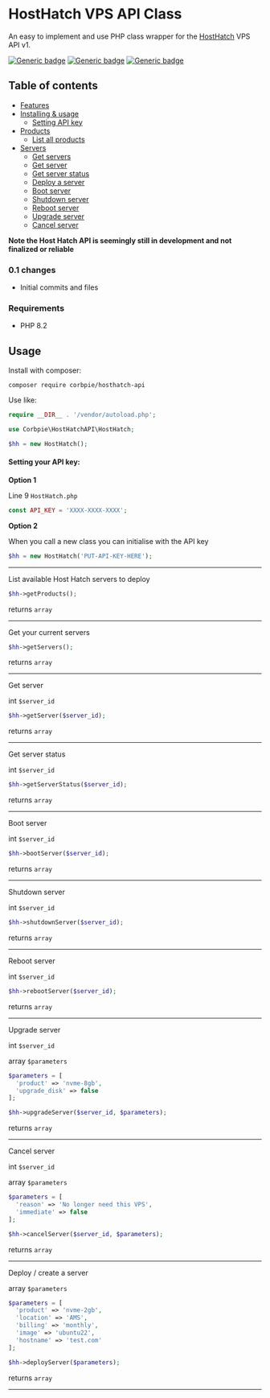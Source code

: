 # HostHatch VPS API Class

An easy to implement and use PHP class wrapper for the [HostHatch](https://cloud.hosthatch.com/a/3772) VPS API v1.

[![Generic badge](https://img.shields.io/badge/version-0.1-blue.svg)]()
[![Generic badge](https://img.shields.io/badge/PHP-8.2-purple.svg)]()
[![Generic badge](https://img.shields.io/badge/API-v1-green.svg)]()

## Table of contents

- [Features](#features)
- [Installing & usage](#installing)
    - [Setting API key](#setting-api-key)
- [Products](#products)
    - [List all products](#list-products)
- [Servers](#servers)
    - [Get servers](#list-servers)
    - [Get server](#list-server)
    - [Get server status](#list-server-status)
    - [Deploy a server](#deploy-server)
    - [Boot server](#boot-server)
    - [Shutdown server](#shutdown-server)
    - [Reboot server](#reboot-server)
    - [Upgrade server](#upgrade-server)
    - [Cancel server](#cancel-server)

**Note the Host Hatch API is seemingly still in development and not finalized or reliable**

### 0.1 changes

* Initial commits and files

### Requirements

* PHP 8.2

<span id="installing"></span>

## Usage

Install with composer:

```
composer require corbpie/hosthatch-api
```

Use like:

```php
require __DIR__ . '/vendor/autoload.php';

use Corbpie\HostHatchAPI\HostHatch;

$hh = new HostHatch();

```

#### Setting your API key:

<span id="setting-api-key"></span>
**Option 1**

Line 9 ```HostHatch.php```

```php
const API_KEY = 'XXXX-XXXX-XXXX';
```

**Option 2**

When you call a new class you can initialise with the API key

```php
$hh = new HostHatch('PUT-API-KEY-HERE');
```

---

List available Host Hatch servers to deploy
<span id="products"></span>
<span id="list-products"></span>

```php
$hh->getProducts();
```

returns `array`

---

Get your current servers
<span id="servers"></span>
<span id="list-servers"></span>

```php
$hh->getServers();
```

returns `array`

---

Get server

<span id="list-server"></span>

int `$server_id`

```php
$hh->getServer($server_id);
```

returns `array`

---

Get server status

<span id="list-server-status"></span>

int `$server_id`

```php
$hh->getServerStatus($server_id);
```

returns `array`

---

Boot server

<span id="boot-server"></span>

int `$server_id`

```php
$hh->bootServer($server_id);
```

returns `array`

---

Shutdown server

<span id="shutdown-server"></span>

int `$server_id`

```php
$hh->shutdownServer($server_id);
```

returns `array`

---

Reboot server

<span id="reboot-server"></span>

int `$server_id`

```php
$hh->rebootServer($server_id);
```

returns `array`

---

Upgrade server

<span id="upgrade-server"></span>

int `$server_id`

array `$parameters`

```php
$parameters = [
  'product' => 'nvme-8gb',
  'upgrade_disk' => false 
];

$hh->upgradeServer($server_id, $parameters);
```

returns `array`

---

Cancel server

<span id="cancel-server"></span>

int `$server_id`

array `$parameters`


```php
$parameters = [
  'reason' => 'No longer need this VPS',
  'immediate' => false
];

$hh->cancelServer($server_id, $parameters);

```

returns `array`

---

Deploy / create a server

<span id="deploy-server"></span>

array `$parameters`

```php
$parameters = [
  'product' => 'nvme-2gb',
  'location' => 'AMS',
  'billing' => 'monthly',
  'image' => 'ubuntu22',
  'hostname' => 'test.com'
];

$hh->deployServer($parameters);
```

returns `array`

---
